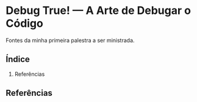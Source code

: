 # Debug True! — A Arte de Debugar o Código

Fontes da minha primeira palestra a ser ministrada.

## Índice

1. Referências

## Referências
